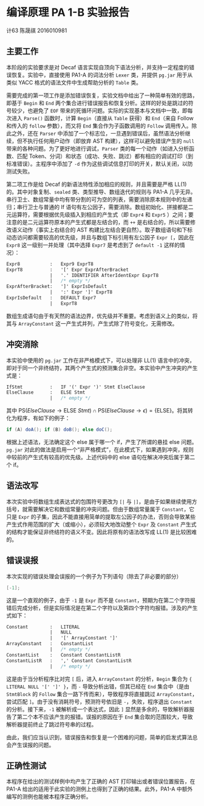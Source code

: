 # 编译原理 PA 1-B 实验报告

计63 陈晟祺 2016010981

## 主要工作

本阶段的实验要求是对 Decaf 语言实现自顶向下语法分析，并支持一定程度的错误恢复。实验中，直接使用 PA1-A 的词法分析 `Lexer` 类，并提供 `pg.jar` 用于从类似 YACC 格式的语法文件中生成帮助分析的 `Table` 类。

需要完成的第一项工作是添加错误恢复，实验文档中给出了一种简单有效的思路，即基于 `Begin` 和 `End` 两个集合进行错误报告和恢复分析。这样的好处是跳过的符号较少，也避免了 `EOF` 带来的死循环问题。实际的实现基本与文档中一致，即每次进入 `Parse()` 函数时，计算 `Begin`（直接从 `Table` 获得）和 `End`（来自 Follow 和传入的 `follow` 参数），而又将 `End` 集合作为子函数调用的 `Follow` 调用传入。除此之外，还在 `Parser` 中添加了一个标志位，一旦遇到错误后，虽然语法分析继续，但不执行任何用户动作（即放弃 AST 构建），这样可以避免错误产生的 `null` 带来的各种问题。为了更好地进行调试，`Parser` 类的每一个动作（如进入分析函数、匹配 Token、分词）和状态（成功、失败、跳过）都有相应的调试打印（到标准错误）。主程序中添加了 `-d` 作为这些调试信息打印的开关，默认关闭，以防测试失败。

第二项工作是给 Decaf 的新语法特性添加相应的规则，并且需要是严格 LL(1) 的。其中对象复制、`sealed` 类、类型推导、数组迭代的规则与 PA1-A 几乎无异。串行卫士、数组常量中均有带分割的可为空的列表，需要消除原本规则中的左递归；串行卫士与普通的 If 语句有左公因子，需要消除。数组初始化、拼接都是二元运算符，需要根据优先级插入到相应的产生式（即 `Expr4` 和 `Expr5` ）之间；要注意的是二元运算符原本的产生式都是左结合的，而 `++` 是右结合的，所以需要修改语义动作（事实上右结合的 AST 构建比左结合更自然）。取子数组语句和下标动态访问都需要较高的优先级，并且与数组下标引用有左公因子 `Expr [`，因此在 `Expr8` 这一级别一并处理（其中选择 `Expr7` 是考虑到了 `default -1` 这样的情况）：

```yacc
Expr8           :   Expr9 ExprT8
ExprT8          :   '[' Expr ExprAfterBracket
                |   '.' IDENTIFIER AfterIdentExpr ExprT8
                |   /* empty */
ExprAfterBracket:   ']' ExprIsDefault
                |   ':' Expr ']' ExprT8
ExprIsDefault   :   DEFAULT Expr7
                |   ExprT8
```

数组生成语句由于有天然的语法边界，优先级并不重要。考虑到语义上的类似，将其与 `ArrayConstant` 这一产生式并列，产生式除了符号变化，无需修改。

## 冲突消除

本实验中使用的 `pg.jar` 工作在非严格模式下，可以处理非 LL(1) 语言中的冲突，即对于同一个非终结符，其两个产生式的预测集合非空。本实验中产生冲突的产生式是：

```yacc
IfStmt          :   IF '(' Expr ')' Stmt ElseClause
ElseClause      :   ELSE Stmt
                |   /* empty */
```

其中 $\text{PS}(ElseClause \rightarrow \text{ELSE}~Stmt) \cap \text{PS}(ElseClause \rightarrow \epsilon) = \{\text{ELSE}\}$。将其转化为程序，有如下的例子：

```java
if (A) doA(); if (B) doB(); else doC();
```

根据上述语法，无法确定这个 else 属于哪一个 if，产生了所谓的悬挂 else 问题。`pg.jar` 对此的做法是启用一个“非严格模式”，在此模式下，如果遇到冲突，规则中较前的产生式有较高的优先级。上述代码中的 else 语句在解决冲突后属于第二个 if。

## 语法改写

本次实验中将数组生成表达式的包围符号更改为 `[|` 与 `|]`，是由于如果继续使用方括号，就需要解决它和数组常量的冲突问题。但由于数组常量属于 `Constant`，它只是 `Expr` 的子集，因此不能直接用简单的提取左公因子的办法，否则会导致某些产生式作用范围的扩大（或缩小），必须较大地改动整个 `Expr` 及 `Constant` 产生式的结构才能保证非终结符的语义不变。因此将原有的语法改写成 LL(1) 是比较困难的。

## 错误误报

本次实现的错误处理会误报的一个例子为下列语句（除去了非必要的部分）

```java
[-1];
```

这是一个直观的例子，由于 `-1` 是 `Expr` 而不是 `Constant`，预期为在第二个字符报错后完成分析，但是实际情况是在第二个字符以及第四个字符均报错。涉及的产生式如下：

```yacc
Constant        :   LITERAL
                |   NULL
                |   '[' ArrayConstant ']'
ArrayConstant   :   ConstantList
                |   /* empty */
ConstantList    :   Constant ConstantListR
ConstantListR   :   ',' Constant ConstantListR
                |   /* empty */
```

这是由于当分析程序比对完 `[` 后，进入 `ArrayConstant` 的分析，`Begin` 集合为 `{ LITERAL NULL '[' ']' }`，而 `-` 导致分析出错，但其已经在 `End` 集合中（是由 `StmtBlock` 的 `Follow` 集合一路下传而来），导致程序将直接跳过 `ArrayConstant`，尝试匹配 `]`。由于没有消耗符号，预测符号依旧是 `-`，失败，程序退出 `Constant` 的分析。接下来，`-1` 被解析成一个表达式，因此 `]` 显然是多余的，导致解析器报告了第二个本不应该产生的报错。误报的原因在于 `End` 集合取的范围较大，导致解析器提前终止了跳过符号串的过程。

由此，我们应当认识到，错误报告和恢复是一个困难的问题，简单的启发式算法总会产生误报的问题。

## 正确性测试

本程序在给出的测试样例中均产生了正确的 AST 打印输出或者错误位置报告，在 PA1-A 给出的适用于此实验的测例上也得到了正确的结果。此外，PA1-A 中额外编写的测例也能被本程序正确分析。